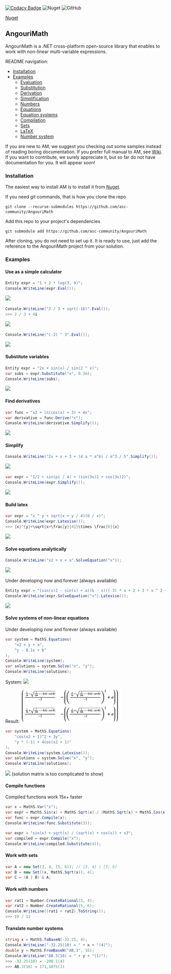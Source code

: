[![Codacy Badge](https://api.codacy.com/project/badge/Grade/1e172cdf699645b59567032dd1ae5cab)](https://www.codacy.com/manual/Angourisoft/MathS?utm_source=github.com&amp;utm_medium=referral&amp;utm_content=Angourisoft/MathS&amp;utm_campaign=Badge_Grade)
![Nuget](https://img.shields.io/nuget/dt/AngouriMath?color=blue&label=NuGet%20installs&logoColor=blue)
![GitHub](https://img.shields.io/github/license/AngouriSoft/MathS?color=purple)

[Nuget](https://www.nuget.org/packages/AngouriMath "Link to .NET package repository")

## AngouriMath
AngouriMath is a .NET cross-platform open-source library that enables to work with non-linear 
multi-variable expressions.

README navigation:
- [Installation](#inst)
- [Examples](#exam)
  - [Evaluation](#eval)
  - [Substitution](#subs)
  - [Derivation](#deri)
  - [Simplification](#simp)
  - [Numbers](#numb)
  - [Equations](#equa)
  - [Equation systems](#eqsys)
  - [Compilation](#comp)
  - [Sets](#sets)
  - [LaTeX](#late)
  - [Number system](#numsys)

If you are new to AM, we suggest you checking out some samples instead of reading boring 
documentation. If you prefer full manual to AM, see [Wiki](https://github.com/asc-community/AngouriMath/wiki).
If you want to contribute, we surely appreciate it, but so far do not have documentation for
you. It will appear soon!

### <a name="inst"></a>Installation

The easiest way to install AM is to install it from 
[Nuget](https://www.nuget.org/packages/AngouriMath "Link to .NET package repository").

If you need git commands, that is how you clone the repo
```
git clone --recurse-submodules https://github.com/asc-community/AngouriMath
```
Add this repo to your project's dependencies
```
git submodule add https://github.com/asc-community/AngouriMath
```
After cloning, you do not need to set up it. It is ready to use, just add the reference to the AngouriMath project from your solution.

### <a name="exam"></a>Examples

#### <a name="eval"></a>Use as a simple calculator
```cs
Entity expr = "1 + 2 * log(3, 9)";
Console.WriteLine(expr.Eval());
```
<img src="https://render.githubusercontent.com/render/math?math=5">

```cs
Console.WriteLine("2 / 3 + sqrt(-16)".Eval());
>>> 2 / 3 + 4i
```
<img src="https://render.githubusercontent.com/render/math?math=\frac{2}{3} %2B 4i">

```cs
Console.WriteLine("(-2) ^ 3".Eval());
```
<img src="https://render.githubusercontent.com/render/math?math=-8">

#### <a name="subs"></a>Substitute variables
```cs
Entity expr = "2x + sin(x) / sin(2 ^ x)";
var subs = expr.Substitute("x", 0.3m);
Console.WriteLine(subs);
```
<img src="https://render.githubusercontent.com/render/math?math=2\times \frac{3}{10}%2B\frac{\sin\left(\frac{3}{10}\right)}{\sin\left(\sqrt[10]{2}^{3}\right)}">

#### <a name="deri"></a>Find derivatives
```cs
var func = "x2 + ln(cos(x) + 3) + 4x";
var derivative = func.Derive("x");
Console.WriteLine(derivative.Simplify());
```
<img src="https://render.githubusercontent.com/render/math?math=4%2B\frac{\sin\left(x\right)}{{\ln\left(\cos\left(x\right)+3\right)}^{2}\times \left(\cos\left(x\right)+3\right)}+2\times x">

#### <a name="simp"></a>Simplify
```cs
Console.WriteLine("2x + x + 3 + (4 a * a^6) / a^3 / 5".Simplify());
```
<img src="https://render.githubusercontent.com/render/math?math=3%2B\frac{4}{5}\times {a}^{4}%2B3\times x">

```cs
var expr = "1/2 + sin(pi / 4) + (sin(3x)2 + cos(3x)2)";
Console.WriteLine(expr.Simplify());
```
<img src="https://render.githubusercontent.com/render/math?math=\frac{1}{2}%2B{\cos\left(3\times x\right)}^{2}%2B\sin\left(\frac{1}{4}\times \pi\right)%2B{\sin\left(3\times x\right)}^{2}">

#### <a name="late"></a>Build latex
```cs
var expr = "x ^ y + sqrt(x + y / 4)(6 / x)";
Console.WriteLine(expr.Latexise());
>>> {x}^{y}+\sqrt{x+\frac{y}{4}}\times \frac{6}{x}
```
<img src="https://render.githubusercontent.com/render/math?math={x}^{y}%2B\sqrt{x%2B\frac{y}{4}}\times \frac{6}{x}">

#### <a name="equa"></a>Solve equations analytically
```cs
Console.WriteLine("x2 + x + a".SolveEquation("x"));
```
<img src="https://render.githubusercontent.com/render/math?math=\left\{\frac{-1-\sqrt{1-4\times a}}{2},\frac{-1%2B\sqrt{1-4\times a}}{2}\right\}">

Under developing now and forever (always available)
```cs
Entity expr = "(sin(x)2 - sin(x) + a)(b - x)((-3) * x + 2 + 3 * x ^ 2 + (x + (-3)) * x ^ 3)";
Console.WriteLine(expr.SolveEquation("x").Latexise());
```
<img src="https://render.githubusercontent.com/render/math?math=\left\{-\left(-\arcsin\left(\frac{1-\sqrt{1-4\times a}}{2}\right)-2\times \pi\times n_{1}\right),-\left(-\pi--\arcsin\left(\frac{1-\sqrt{1-4\times a}}{2}\right)-2\times \pi\times n_{1}\right),-\left(-\arcsin\left(\frac{1%2B\sqrt{1-4\times a}}{2}\right)-2\times \pi\times n_{1}\right),-\left(-\pi--\arcsin\left(\frac{1%2B\sqrt{1-4\times a}}{2}\right)-2\times \pi\times n_{1}\right),\frac{-b}{-1},-i,i,1,2\right\}">

#### <a name="eqsys"></a>Solve systems of non-linear equations
Under developing now and forever (always available)

```cs
var system = MathS.Equations(
    "x2 + y + a",
    "y - 0.1x + b"
);
Console.WriteLine(system);
var solutions = system.Solve("x", "y");
Console.WriteLine(solutions);
```
System:
<img src="https://render.githubusercontent.com/render/math?math=\begin{cases}{x}^{2}%2By%2Ba = 0\\y-\frac{1}{10}\times x%2Bb = 0\\\end{cases}">

Result:
<img src="additional/readme/pic1.PNG">

```cs
var system = MathS.Equations(
    "cos(x2 + 1)^2 + 3y",
    "y * (-1) + 4cos(x2 + 1)"
);
Console.WriteLine(system.Latexise());
var solutions = system.Solve("x", "y");
Console.WriteLine(solutions);
```
<img src="https://render.githubusercontent.com/render/math?math=\begin{cases}{\cos\left({x}^{2}%2B1\right)}^{2}%2B3\times y = 0\\y\times -1%2B4\times \cos\left({x}^{2}%2B1\right) = 0\\\end{cases}">
(solution matrix is too complicated to show)

#### <a name="comp"></a>Compile functions
Compiled functions work 15x+ faster
```cs
var x = MathS.Var("x");
var expr = MathS.Sin(x) + MathS.Sqrt(x) / (MathS.Sqrt(x) + MathS.Cos(x)) + MathS.Pow(x, 3);
var func = expr.Compile(x);
Console.WriteLine(func.Substitute(3));
```

```cs
var expr = "sin(x) + sqrt(x) / (sqrt(x) + cos(x)) + x3";
var compiled = expr.Compile("x");
Console.WriteLine(compiled.Substitute(4));
```

#### <a name="sets"></a>Work with sets
```cs
var A = new Set(3, 4, (5, 6)); // {3, 4} | [5; 6]
var B = new Set((x, MathS.Sqrt(x)), 4);
var C = (A | B) & A;
```

#### <a name="numb"></a>Work with numbers
```cs
var rat1 = Number.CreateRational(3, 4);
var rat2 = Number.CreateRational(5, 6);
Console.WriteLine((rat1 + rat2).ToString());
>>> 19 / 12
```

#### <a name="numsys"></a>Translate number systems
```cs
string x = MathS.ToBaseN(-32.25, 4);
Console.WriteLine("-32.25(10) = " + x + "(4)");
double y = MathS.FromBaseN("AB.3", 16);
Console.WriteLine("AB.3(16) = " + y + "(1)");
>>> -32.25(10) = -200.1(4)
>>> AB.3(16) = 171,1875(1)
```
